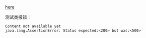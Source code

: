 [here](https://www.ibm.com/developerworks/cn/java/spring5-webflux-reactive/index.html)

测试类报错：
```
Content not available yet
java.lang.AssertionError: Status expected:<200> but was:<500>
```
